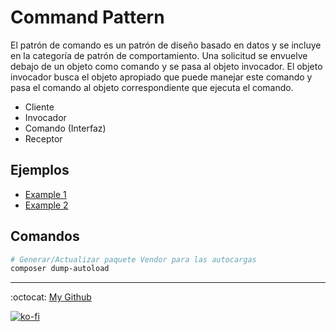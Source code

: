 # Command Pattern

El patrón de comando es un patrón de diseño basado en datos y se incluye en la categoría de patrón de comportamiento. Una solicitud se envuelve debajo de un objeto como comando y se pasa al objeto invocador. El objeto invocador busca el objeto apropiado que puede manejar este comando y pasa el comando al objeto correspondiente que ejecuta el comando.

- Cliente
- Invocador
- Comando (Interfaz)
- Receptor

## Ejemplos

- [Example 1](./example1/README.md)
- [Example 2](./example2/README.md)

## Comandos

```bash
# Generar/Actualizar paquete Vendor para las autocargas
composer dump-autoload
```

---
:octocat: [My Github](https://github.com/FernandoCalmet)

[![ko-fi](https://www.ko-fi.com/img/githubbutton_sm.svg)](https://ko-fi.com/T6T41JKMI)
